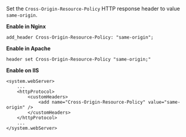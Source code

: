 Set the `Cross-Origin-Resource-Policy` HTTP response header to value `same-origin`.

**Enable in Nginx**

```
add_header Cross-Origin-Resource-Policy: "same-origin";
```

**Enable in Apache**

```
header set Cross-Origin-Resource-Policy "same-origin;"
```

**Enable on IIS**

```
<system.webServer>
    ...
    <httpProtocol>
        <customHeaders>
            <add name="Cross-Origin-Resource-Policy" value="same-origin" />
        </customHeaders>
    </httpProtocol>
    ...
</system.webServer>
```
